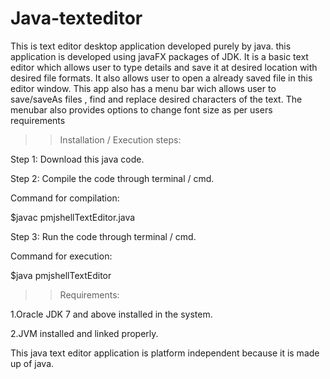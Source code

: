# Java-texteditor
This is text editor desktop application developed purely by java. this application is developed using javaFX packages of JDK. It is a basic text editor which allows user to type details and save it at desired location with desired  file formats. It also allows user to open a already saved file in this editor window. This app also has a menu bar wich allows user to save/saveAs files , find and replace desired characters of the text. The menubar also provides options to change font size as per users requirements 
>> Installation / Execution steps:

Step 1: Download this java code.

Step 2: Compile the code through terminal / cmd.

Command for compilation:

$javac pmjshellTextEditor.java

Step 3: Run the code through terminal / cmd.

Command for execution:

$java pmjshellTextEditor



>> Requirements:

1.Oracle JDK 7 and above installed in the system.

2.JVM installed and linked properly.

This java text editor application is platform independent because it is made up of java.
